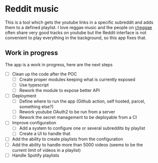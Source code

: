 # Reddit music

This is a tool which gets the youtube links in a specific subreddit and adds them to a defined playlist. I love reggae music and the people on [r/reggae](https://reddit.com/r/reggae) often share very good tracks on youtube but the Reddit interface is not convenient to play everything in the background, so this app fixes that.

## Work in progress

The app is a work in progress, here are the next steps

- [ ] Clean up the code after the POC
  - [ ] Create proper modules keeping what is currently exposed
  - [ ] Use typescript
  - [ ] Rework the module to expose better API
- [ ] Deployment
  - [ ] Define where to run the app (Github action, self hosted, parcel, something else?)
  - [ ] Rework youtube OAuth2 to be run from a server
  - [ ] Rework the secret management to be deployable from a CI
- [ ] Improve configuration
  - [ ] Add a system to configure one or several subreddits by playlist
  - [ ] Create a UI to handle that
- [ ] Add the ability to create playlists from the configuration
- [ ] Add the ability to handle more than 5000 videos (seems to be the current limit of videos in a playlist)
- [ ] Handle Spotify playlists
